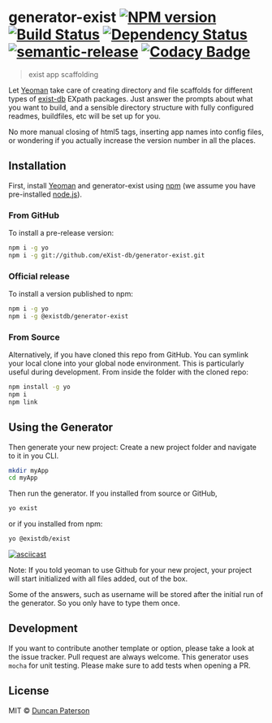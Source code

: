 # generator-exist [![NPM version][npm-image]][npm-url] [![Build Status][travis-image]][travis-url] [![Dependency Status][daviddm-image]][daviddm-url] [![semantic-release][sem-rel-img]][sem-rel-url] [![Codacy Badge][codacy-image]][codacy-url]

> exist app scaffolding

Let [Yeoman](http://yeoman.io) take care of creating directory and file scaffolds for different types of [exist-db](https://exist-db.org) EXpath packages. Just answer the prompts about what you want to build, and a sensible directory structure with fully configured readmes, buildfiles, etc will be set up for you.

No more manual closing of html5 tags, inserting app names into config files, or wondering if you actually increase the version number in all the places.

## Installation

First, install [Yeoman](http://yeoman.io) and generator-exist using [npm](https://www.npmjs.com/) (we assume you have pre-installed [node.js](https://nodejs.org/)).

### From GitHub
To install a pre-release version:
```bash
npm i -g yo
npm i -g git://github.com/eXist-db/generator-exist.git
```

### Official release
To install a version published to npm:
```bash
npm i -g yo
npm i -g @existdb/generator-exist
```

### From Source
Alternatively, if you have cloned this repo from GitHub. You can symlink your local clone into your global node environment. This is particularly useful during development. From inside the folder with the cloned repo:
```bash
npm install -g yo
npm i
npm link
```

## Using the Generator
Then generate your new project: Create a new project folder and navigate to it in you CLI.

```bash
mkdir myApp
cd myApp
```

Then run the generator. If you installed from source or GitHub,
```bash
yo exist
```

or if you installed from npm:
```bash
yo @existdb/exist
```

[![asciicast](https://asciinema.org/a/MqB6TyzdyBJImItHLsfC99Ufj.png)](https://asciinema.org/a/MqB6TyzdyBJImItHLsfC99Ufj)

Note: If you told yeoman to use Github for your new project, your project will start initialized with all files added, out of the box.

Some of the answers, such as username will be stored after the initial run of the generator. So you only have to type them once.

## Development
If you want to contribute another template or option, please take a look at the issue tracker. Pull request are always welcome. This generator uses `mocha` for unit testing. Please make sure to add tests when opening a PR.

## License

MIT © [Duncan Paterson](https://github.com/duncdrum)

[npm-image]: https://badge.fury.io/js/%40existdb%2Fgenerator-exist.svg
[npm-url]: https://www.npmjs.com/package/@existdb/generator-exist
[travis-image]: https://travis-ci.com/eXist-db/generator-exist.svg?token=qpLmm7SAUYJsXY8vZsRs&branch=master
[travis-url]: https://travis-ci.com/eXist-db/generator-exist
[daviddm-image]: https://david-dm.org/eXist-db/generator-exist.svg?theme=shields.io
[daviddm-url]: https://david-dm.org/eXist-db/generator-exist
[sem-rel-img]: https://img.shields.io/badge/%20%20%F0%9F%93%A6%F0%9F%9A%80-semantic--release-e10079.svg
[sem-rel-url]: https://github.com/semantic-release/semantic-release
[codacy-image]: https://api.codacy.com/project/badge/Grade/a03a4fbd291a48739e69cdd2af50df05
[codacy-url]: https://www.codacy.com/app/eXist-db/generator-exist?utm_source=github.com&amp;utm_medium=referral&amp;utm_content=eXist-db/generator-exist&amp;utm_campaign=Badge_Grade
